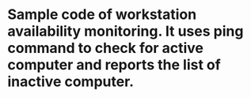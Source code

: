 # Sample code of workstation availability monitoring. It uses ping command to check for active computer and reports the list of inactive computer.
